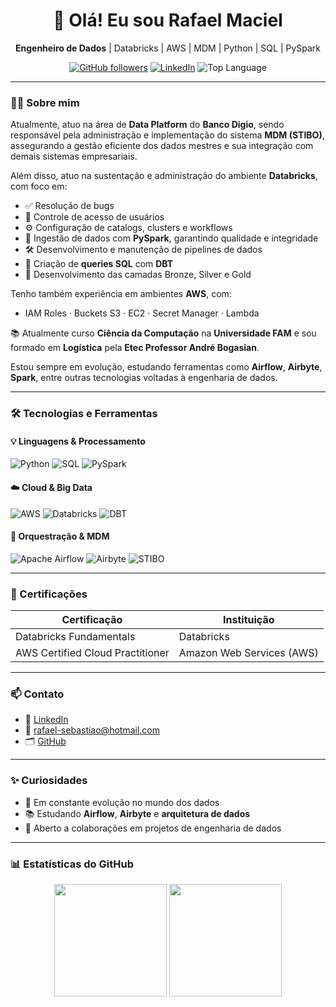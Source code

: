 <h1 align="center">👋 Olá! Eu sou Rafael Maciel</h1>
<p align="center">
  <b>Engenheiro de Dados</b> | Databricks | AWS | MDM | Python | SQL | PySpark
</p>

<p align="center">
  <a href="https://github.com/rafaelsmaciel"><img src="https://img.shields.io/github/followers/rafaelsmaciel?style=social" alt="GitHub followers"></a>
  <a href="https://www.linkedin.com/in/rafael-smaciel/"><img src="https://img.shields.io/badge/-LinkedIn-blue?style=flat-square&logo=linkedin&logoColor=white" alt="LinkedIn"></a>
  <img src="https://img.shields.io/github/languages/top/rafaelsmaciel?color=orange&style=flat-square" alt="Top Language">
</p>

---

### 👨‍💻 Sobre mim

Atualmente, atuo na área de **Data Platform** do **Banco Digio**, sendo responsável pela administração e implementação do sistema **MDM (STIBO)**, assegurando a gestão eficiente dos dados mestres e sua integração com demais sistemas empresariais.

Além disso, atuo na sustentação e administração do ambiente **Databricks**, com foco em:

- ✅ Resolução de bugs
- 🔐 Controle de acesso de usuários
- ⚙️ Configuração de catalogs, clusters e workflows
- 💾 Ingestão de dados com **PySpark**, garantindo qualidade e integridade
- 🛠️ Desenvolvimento e manutenção de pipelines de dados
- 🧮 Criação de **queries SQL** com **DBT**
- 🧱 Desenvolvimento das camadas Bronze, Silver e Gold

Tenho também experiência em ambientes **AWS**, com:

- IAM Roles · Buckets S3 · EC2 · Secret Manager · Lambda

📚 Atualmente curso **Ciência da Computação** na **Universidade FAM** e sou formado em **Logística** pela **Etec Professor André Bogasian**.

Estou sempre em evolução, estudando ferramentas como **Airflow**, **Airbyte**, **Spark**, entre outras tecnologias voltadas à engenharia de dados.

---

### 🛠️ Tecnologias e Ferramentas

#### 💡 Linguagens & Processamento
![Python](https://img.shields.io/badge/Python-3670A0?style=for-the-badge&logo=python&logoColor=white)
![SQL](https://img.shields.io/badge/SQL-4479A1?style=for-the-badge&logo=postgresql&logoColor=white)
![PySpark](https://img.shields.io/badge/PySpark-F37626?style=for-the-badge&logo=apachespark&logoColor=white)

#### ☁️ Cloud & Big Data
![AWS](https://img.shields.io/badge/AWS-FF9900?style=for-the-badge&logo=amazonaws&logoColor=white)
![Databricks](https://img.shields.io/badge/Databricks-E60027?style=for-the-badge&logo=databricks&logoColor=white)
![DBT](https://img.shields.io/badge/dbt-FF694B?style=for-the-badge&logo=dbt&logoColor=white)

#### 🔄 Orquestração & MDM
![Apache Airflow](https://img.shields.io/badge/Airflow-017CEE?style=for-the-badge&logo=apacheairflow&logoColor=white)
![Airbyte](https://img.shields.io/badge/Airbyte-4B32C3?style=for-the-badge&logo=data&logoColor=white)
![STIBO](https://img.shields.io/badge/STIBO-Data%20MDM-green?style=for-the-badge)

---

### 📜 Certificações

| Certificação                         | Instituição                    
|-------------------------------------|--------------------------------|
| Databricks Fundamentals             | Databricks                     |
| AWS Certified Cloud Practitioner    | Amazon Web Services (AWS)      |

---

### 📫 Contato

- 💼 [LinkedIn](https://www.linkedin.com/in/rafael-smaciel/)
- 📧 rafael-sebastiao@hotmail.com
- 🗂️ [GitHub](https://github.com/rafael-smaciel)

---

### ✨ Curiosidades

- 🎯 Em constante evolução no mundo dos dados
- 📚 Estudando **Airflow**, **Airbyte** e **arquitetura de dados**
- 🤝 Aberto a colaborações em projetos de engenharia de dados

---

### 📊 Estatísticas do GitHub

<p align="center">
  <img src="https://github-readme-stats.vercel.app/api?username=rafaelsmaciel&show_icons=true&theme=radical&count_private=true&hide=prs" height="180">
  <img src="https://github-readme-stats.vercel.app/api/top-langs/?username=rafaelsmaciel&layout=compact&theme=radical" height="180">
</p>
